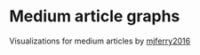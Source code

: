 # Medium article graphs

Visualizations for medium articles by [mjferry2016](https://medium.com/@mjferry2016)
